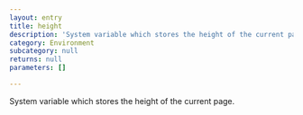```yaml
---
layout: entry
title: height
description: 'System variable which stores the height of the current page.'
category: Environment
subcategory: null
returns: null
parameters: []

---
```

System variable which stores the height of the current page.